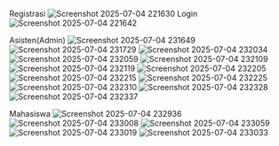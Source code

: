 Registrasi 
![Screenshot 2025-07-04 221630](https://github.com/user-attachments/assets/1f83f658-2efe-4e4f-b9c2-e1a523cc82ab)
Login 
![Screenshot 2025-07-04 221642](https://github.com/user-attachments/assets/6c387956-46a4-457f-824a-03d6d68c77b7)

Asisten(Admin)
![Screenshot 2025-07-04 231649](https://github.com/user-attachments/assets/9e2f5f5a-dab7-4234-af27-2c79e5373d1f)
![Screenshot 2025-07-04 231729](https://github.com/user-attachments/assets/7acf0fb4-1f3c-4a0f-8f13-6973a15c367e)
![Screenshot 2025-07-04 232034](https://github.com/user-attachments/assets/dcaa2988-09bd-46d8-9853-d3f54b33b37f)
![Screenshot 2025-07-04 232059](https://github.com/user-attachments/assets/3f8ecea2-ac68-4a8c-8131-e0adf1c0865d)
![Screenshot 2025-07-04 232109](https://github.com/user-attachments/assets/b1fbbcf3-a10f-42e5-9ba9-e75e05e2a9fb)
![Screenshot 2025-07-04 232119](https://github.com/user-attachments/assets/5bb91bca-5aa5-4286-a212-86a690bb41ea)
![Screenshot 2025-07-04 232205](https://github.com/user-attachments/assets/d4b31754-4702-49c0-815c-fc4d6b47b2f0)
![Screenshot 2025-07-04 232215](https://github.com/user-attachments/assets/f3255c8e-7e49-4c31-8e83-d9a9fab1a516)
![Screenshot 2025-07-04 232225](https://github.com/user-attachments/assets/fc8c21c0-2640-4c8a-8169-b7a3adf83f54)
![Screenshot 2025-07-04 232310](https://github.com/user-attachments/assets/f982d5e8-a518-4a50-bc70-d021f3e47401)
![Screenshot 2025-07-04 232328](https://github.com/user-attachments/assets/97975f9c-5e34-449f-b44d-57474107668a)
![Screenshot 2025-07-04 232337](https://github.com/user-attachments/assets/7af54d98-403f-4761-b33b-e799955b2fe2)

Mahasiswa
![Screenshot 2025-07-04 232936](https://github.com/user-attachments/assets/4f1bdeff-6c11-41d8-8445-f272ebfdf35d)
![Screenshot 2025-07-04 233008](https://github.com/user-attachments/assets/1d8634b4-5c6a-4351-83fe-8e4632ea6f0e)
![Screenshot 2025-07-04 233059](https://github.com/user-attachments/assets/930424f3-5c15-4ace-a7cb-cd9e90fd5500)
![Screenshot 2025-07-04 233019](https://github.com/user-attachments/assets/0fe77e14-b0ab-4195-a2e5-1f7e44884d12)
![Screenshot 2025-07-04 233033](https://github.com/user-attachments/assets/aa8ebc3e-fcbb-4203-b0c7-27cde0615542)

